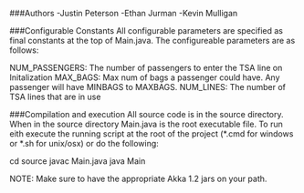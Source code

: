 ###Authors
-Justin Peterson
-Ethan Jurman
-Kevin Mulligan

###Configurable Constants
All configurable parameters are specified as final constants at the top
of Main.java. The configureable parameters are as follows: 

NUM_PASSENGERS: The number of passengers to enter the TSA line on Initalization
MAX_BAGS: Max num of bags a passenger could have. Any passenger will have MINBAGS to MAXBAGS.
NUM_LINES: The number of TSA lines that are in use

###Compilation and execution
All source code is in the source directory. When in the source directory
Main.java is the root executable file. To run eith execute the running script
at the root of the project (*.cmd for windows or *.sh for unix/osx) or do the following:

cd source
javac Main.java
java Main

NOTE: Make sure to have the appropriate Akka 1.2 jars on your path.



